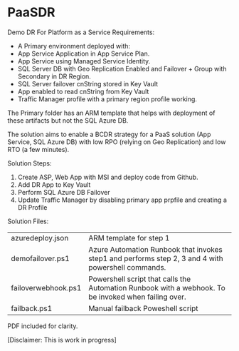 # PaaSDR
Demo DR For Platform as a Service
Requirements:
+ A Primary environment deployed with:
+ App Service Application in App Service Plan.
+ App Service using Managed Service Identity. 
+ SQL Server DB with Geo Replication Enabled and Failover + Group with Secondary in DR Region.
+ SQL Server failover cnString stored in Key Vault
+ App enabled to read cnString from Key Vault
+ Traffic Manager profile with a primary region profile working.

The Primary folder has an ARM template that helps with deployment of these artifacts but not the SQL Azure DB.

The solution aims to enable a BCDR strategy for a PaaS solution (App Service, SQL Azure DB) with low RPO (relying on Geo Replication) and low RTO (a few minutes).

Solution Steps:

1. Create ASP, Web App with MSI and deploy code from Github.
2. Add DR App to Key Vault
3. Perform SQL Azure DB Failover
4. Update Traffic Manager by disabling primary app prpfile and creating a DR Profile

Solution Files:

<table>
  <tr><td>azuredeploy.json</td><td>ARM template for step 1</td></tr>
   <tr><td>demofailover.ps1</td><td>Azure Automation Runbook that invokes step1 and performs step 2, 3 and 4 with powershell commands.</td></tr>
   <tr><td>failoverwebhook.ps1</td><td>Powershell script that calls the Automation Runbook with a webhook. To be invoked when failing over.</td></tr>
   <tr><td>failback.ps1</td><td>Manual failback Poweshell script</td></tr>
</table>
 
PDF included for clarity.

[Disclaimer: This is work in progress]

